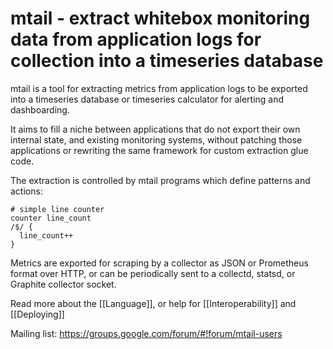 mtail - extract whitebox monitoring data from application logs for collection into a timeseries database
========================================================================================================

mtail is a tool for extracting metrics from application logs to be exported into a timeseries database or timeseries calculator for alerting and dashboarding.

It aims to fill a niche between applications that do not export their own internal state, and existing monitoring systems, without patching those applications or rewriting the same framework for custom extraction glue code.

The extraction is controlled by mtail programs which define patterns and actions:

    # simple line counter
    counter line_count
    /$/ {
      line_count++
    }

Metrics are exported for scraping by a collector as JSON or Prometheus format
over HTTP, or can be periodically sent to a collectd, statsd, or Graphite
collector socket.

Read more about the [[Language]], or help for [[Interoperability]] and [[Deploying]]

Mailing list: https://groups.google.com/forum/#!forum/mtail-users
